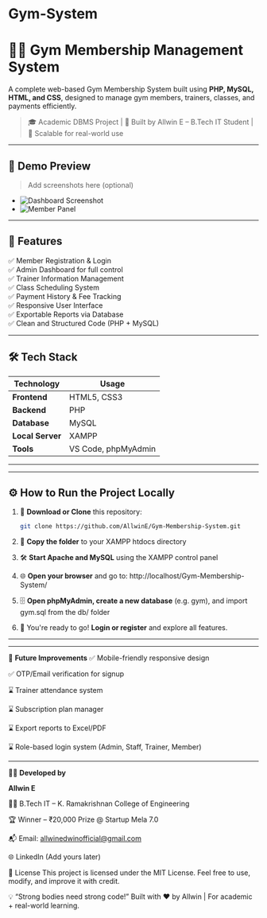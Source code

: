 # Gym-System
# 🏋️‍♂️ Gym Membership Management System

A complete web-based Gym Membership System built using **PHP, MySQL, HTML, and CSS**, designed to manage gym members, trainers, classes, and payments efficiently.

> 🎓 Academic DBMS Project | 🧠 Built by Allwin E – B.Tech IT Student | 🚀 Scalable for real-world use

---

## 📸 Demo Preview

> Add screenshots here (optional)
- ![Dashboard Screenshot](assets/dashboard.png)
- ![Member Panel](assets/member.png)

---

## 🚀 Features

✅ Member Registration & Login  
✅ Admin Dashboard for full control  
✅ Trainer Information Management  
✅ Class Scheduling System  
✅ Payment History & Fee Tracking  
✅ Responsive User Interface  
✅ Exportable Reports via Database  
✅ Clean and Structured Code (PHP + MySQL)

---

## 🛠️ Tech Stack

| Technology | Usage |
|------------|--------|
| **Frontend** | HTML5, CSS3 |
| **Backend**  | PHP |
| **Database** | MySQL |
| **Local Server** | XAMPP |
| **Tools** | VS Code, phpMyAdmin |

---


---

## ⚙️ How to Run the Project Locally

1. 🔽 **Download or Clone** this repository:
   ```bash
   git clone https://github.com/AllwinE/Gym-Membership-System.git
2. 📁 **Copy the folder** to your XAMPP htdocs directory

3. 🛠️ **Start Apache and MySQL** using the XAMPP control panel

4. 🌐 **Open your browser** and go to:
      http://localhost/Gym-Membership-System/
5. 🗄️ **Open phpMyAdmin, create a new database** (e.g. gym), and import gym.sql from the db/ folder

6. 🏁 You're ready to go! **Login or register** and explore all features.
---

---

🎯 **Future Improvements**
✅ Mobile-friendly responsive design

✅ OTP/Email verification for signup

⌛ Trainer attendance system

⌛ Subscription plan manager

⌛ Export reports to Excel/PDF

⌛ Role-based login system (Admin, Staff, Trainer, Member)

---

👨‍💻 **Developed by**

**Allwin E**

🧑‍🎓 B.Tech IT – K. Ramakrishnan College of Engineering

🏆 Winner – ₹20,000 Prize @ Startup Mela 7.0

📬 Email: allwinedwinofficial@gmail.com

🌐 LinkedIn (Add yours later)

📃 License
This project is licensed under the MIT License.
Feel free to use, modify, and improve it with credit.

💡 “Strong bodies need strong code!”
Built with ❤️ by Allwin | For academic + real-world learning.
